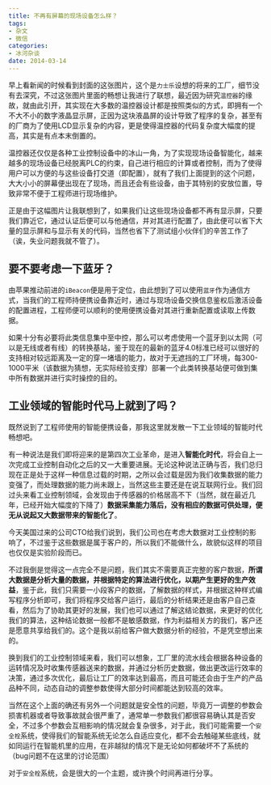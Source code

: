 ```yaml
---
title: 不再有屏幕的现场设备怎么样？
tags:
- 杂文
- 微信
categories:
- 冰河杂谈
date: 2014-03-14
---
```


早上看新闻的时候看到封面的这张图片，这个是`力士乐`设想的将来的工厂，细节没有去深究，不过这张图片里面的畅想让我进行了联想，最近因为研究`温控器`的缘故，就由此引开，其实现在大多数的温控器设计都是按照类似的方式，即拥有一个不大不小的数字液晶显示屏，正因为这块液晶屏的设计导致了程序的复杂，甚至有的厂商为了使用LCD显示复杂的内容，更是使得温控器的代码复杂度大幅度的提高，其实是有点本末倒置的。

温控器还仅仅是各种工业控制设备中的冰山一角，为了实现现场设备智能化，越来越多的现场设备已经脱离PLC的约束，自己进行相应的计算或者控制，而为了使得用户可以方便的与这些设备打交道（即配置），就有了我们上面提到的这个问题，大大小小的屏幕便出现在了现场，而且还会有些设备，由于其特别的安放位置，导致非常不便于工程师进行现场维护。

正是由于这幅图片让我联想到了，如果我们让这些现场设备都不再有显示屏，只要我们靠近它，通过认证后便可以与他通信，并对其进行配置了，由此便可以省下大量的显示屏和与显示有关的代码，当然也省下了测试组小伙伴们的辛苦工作了（诶，失业问题我就不管了）。

## 要不要考虑一下蓝牙？

由苹果推动前进的`iBeacon`便是用于定位，由此想到了可以使用`蓝牙`作为通信方式，当我们的工程师持便携设备靠近时，通过与现场设备交换信息鉴权后激活设备的配置进程，工程师便可以顺利的使用便携设备对其进行重新配置或读取上传数据。

如果十分有必要将此类信息集中至中控，那么可以考虑使用一个蓝牙到以太网（可以是无线或者有线）的转换基站，鉴于现在的最新的蓝牙4.0标准已经可以很好的支持相对较远距离及一定的穿一堵墙的能力，故对于无遮挡的工厂环境，每300-1000平米（该数据为猜想，无实际经验支撑）部署一个此类转换基站便可做到集中所有数据并进行实时操控的目的。

## 工业领域的智能时代马上就到了吗？

既然说到了工程师使用的智能便携设备，那我这里就发散一下工业领域的智能时代畅想吧。

有一种说法是我们即将迎来的是第四次工业革命，是进入**智能化时代**，将会自上一次完成工业控制自动化之后的又一大重要进展。无论这种说法正确与否，我们总归现在正是处于这样一种信息过载的时期，之所以会过载是因为我们收集数据的能力变强了，而处理数据的能力尚未跟上，当然这些主要还是在说互联网行业。我们回过头来看工业控制领域，会发现由于传感器的价格居高不下（当然，就在最近几年，已经开始大幅度的下降了）**数据采集能力落后，没有相应的数据可供处理，便无从说起又大数据带来的智能化了**。

今天美国过来的公司CTO给我们说到，我们公司也在考虑大数据对工业控制的影响了，不过鉴于这些数据是属于客户的，所以我们不能做什么，故貌似这样的项目也仅仅是实验阶段而已。

不过我倒是觉得这一点完全不是问题，我们其实不需要真正完整的客户数据，**所谓大数据是分析大量的数据，并根据特定的算法进行优化，以期产生更好的生产效益**，鉴于此，我们只需要一小段客户的数据，了解数据的样式，并根据这种样式编写程序分析即可，我们将程序交给客户运行，最后的分析结果还是由客户自己查看，然后为了协助其更好的发展，我们也可以通过了解这结论数据，来更好的优化我们的算法，这种结论数据一般都不是敏感数据，作为利益相关方的我们，客户还是愿意共享给我们的。这个是我以前给客户做大数据分析的经验，不是凭空想出来的。

换到我们的工业控制领域来看，我们可以想象，工厂里的流水线会根据各种设备的运转情况及时收集传感器送来的数据，并通过分析历史数据，做出更改运行效率的决策，通过多次优化，最后让工厂的效率达到最高，而且可能还会由于生产的产品品种不同，动态自动的调整参数使得大部分时间都能达到较高的效率。

当然在这个上面的确还有另外一个问题就是安全性的问题，毕竟万一调整的参数会损害机器或者导致事故就会很严重了，通常单一参数我们都很容易确认其是否安全，不过多个参数会互相影响的情况就会复杂很多，对于此，我们可能需要一个`安全栓`系统，使得我们的智能系统无论怎么自适应变化，都不会去触碰某些底线，就如同运行在智能机里的应用，在非越狱的情况下是无论如何都破坏不了系统的（bug问题不在这里的讨论范围）

对于`安全栓`系统，会是很大的一个主题，或许换个时间再进行分享。
